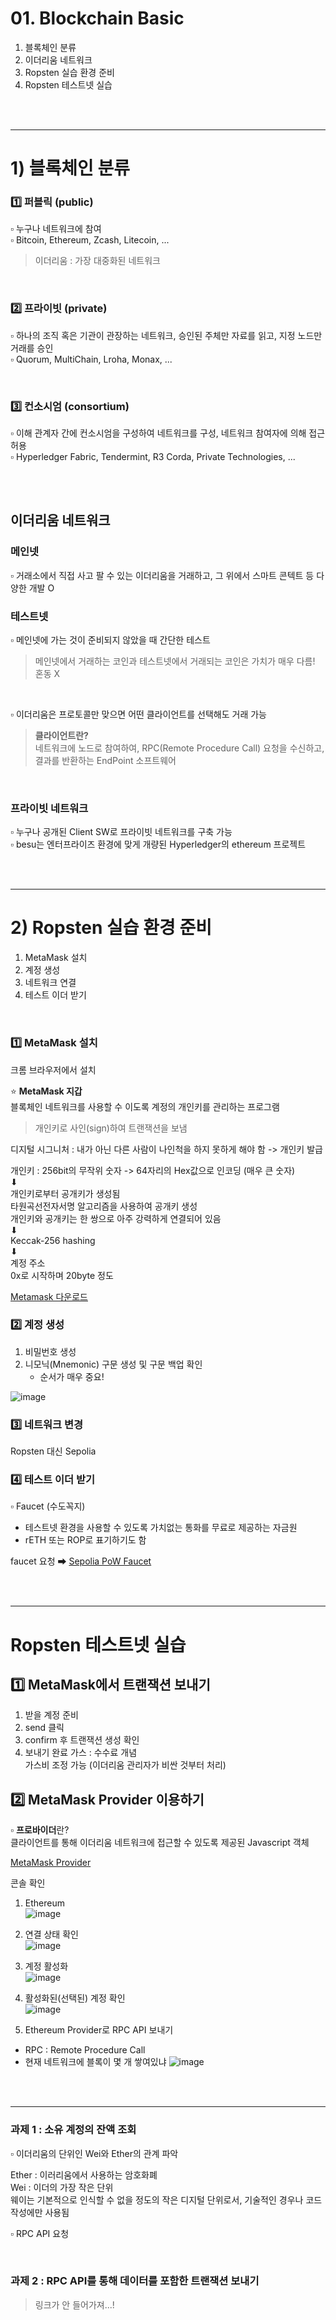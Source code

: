 # 01. Blockchain Basic

1. 블록체인 분류
2. 이더리움 네트워크
3. Ropsten 실습 환경 준비
4. Ropsten 테스트넷 실습


<br><br>

---

# 1) 블록체인 분류

### 1️⃣ 퍼블릭 (public)     
▫ 누구나 네트워크에 참여    
▫ Bitcoin, Ethereum, Zcash, Litecoin, ...  
> 이더리움 : 가장 대중화된 네트워크    

<br>

### 2️⃣ 프라이빗 (private)
▫ 하나의 조직 혹은 기관이 관장하는 네트워크, 승인된 주체만 자료를 읽고, 지정 노드만 거래를 승인     
▫ Quorum, MultiChain, Lroha, Monax, ...

<br>

### 3️⃣ 컨소시엄 (consortium)
▫ 이해 관계자 간에 컨소시엄을 구성하여 네트워크를 구성, 네트워크 참여자에 의해 접근 허용        
▫ Hyperledger Fabric, Tendermint, R3 Corda, Private Technologies, ... 

<br><br>

## 이더리움 네트워크   
### 메인넷 
▫ 거래소에서 직접 사고 팔 수 있는 이더리움을 거래하고, 그 위에서 스마트 콘텍트 등 다양한 개발 O

### 테스트넷
▫ 메인넷에 가는 것이 준비되지 않았을 때 간단한 테스트 

> 메인넷에서 거래하는 코인과 테스트넷에서 거래되는 코인은 가치가 매우 다름!     
> 혼동 X

<br>



▫ 이더리움은 프로토콜만 맞으면 어떤 클라이언트를 선택해도 거래 가능     

> **클라이언트란?**     
> 네트워크에 노드로 참여하여, RPC(Remote Procedure Call) 요청을 수신하고, 결과를 반환하는 EndPoint 소프트웨어

<br>

### 프라이빗 네트워크     
▫ 누구나 공개된 Client SW로 프라이빗 네트워크를 구축 가능       
▫ besu는 엔터프라이즈 환경에 맞게 개량된 Hyperledger의 ethereum 프로젝트      

<br><br>

---

# 2) Ropsten 실습 환경 준비
1. MetaMask 설치
2. 계정 생성
3. 네트워크 연결
4. 테스트 이더 받기

<br>

### 1️⃣ MetaMask 설치
크롬 브라우저에서 설치

⭐ **MetaMask 지갑**    
블록체인 네트워크를 사용할 수 이도록 계정의 개인키를 관리하는 프로그램  
> 개인키로 사인(sign)하여 트랜잭션을 보냄   

디지털 시그니처 : 내가 아닌 다른 사람이 나인척을 하지 못하게 해야 함 ->  개인키 발급

개인키 : 256bit의 무작위 숫자 -> 64자리의 Hex값으로 인코딩 (매우 큰 숫자)   
⬇   
개인키로부터 공개키가 생성됨    
타원곡선전자서명 알고리즘을 사용하여 공개키 생성    
개인키와 공개키는 한 쌍으로 아주 강력하게 연결되어 있음     
⬇       
Keccak-256 hashing      
⬇   
계정 주소       
0x로 시작하며 20byte 정도

[Metamask 다운로드](https://metamask.io/download/)

### 2️⃣ 계정 생성
1. 비밀번호 생성
2. 니모닉(Mnemonic) 구문 생성 및 구문 백업 확인
    - 순서가 매우 중요!


![image](https://user-images.githubusercontent.com/93974908/219992800-e311db54-9989-440b-b7e3-9eeb4001e24d.png)

### 3️⃣ 네트워크 변경
Ropsten 대신 Sepolia

### 4️⃣ 테스트 이더 받기
▫ Faucet (수도꼭지)     
- 테스트넷 환경을 사용할 수 있도록 가치없는 통화를 무료로 제공하는 자금원     
- rETH 또는 ROP로 표기하기도 함   

faucet 요청 ➡ [Sepolia PoW Faucet](https://sepolia-faucet.pk910.de/)      


<br><br>

---

# Ropsten 테스트넷 실습

## 1️⃣ MetaMask에서 트랜잭션 보내기
1. 받을 계정 준비
2. send 클릭
3. confirm 후 트랜잭션 생성 확인
4. 보내기 완료
가스 : 수수료 개념  
가스비 조정 가능 (이더리움 관리자가 비싼 것부터 처리)

## 2️⃣ MetaMask Provider 이용하기
▫ **프로바이더**란?     
클라이언트를 통해 이더리움 네트워크에 접근할 수 있도록 제공된 Javascript 객체  

[MetaMask Provider](https://docs.metamask.io/guide/ethereum-provider.html) 

콘솔 확인       
1. Ethereum     
![image](https://user-images.githubusercontent.com/93974908/220072372-e8f5e354-c429-4c0e-8ca7-4a8e08b51f3f.png)

2. 연결 상태 확인       
![image](https://user-images.githubusercontent.com/93974908/220072501-a002e7f9-9481-47b6-af58-5f4b23aec6ef.png)

3. 계정 활성화      
![image](https://user-images.githubusercontent.com/93974908/220073036-2b317cf5-8a0c-4737-a1ef-14e9415fff4b.png)

4. 활성화된(선택된) 계정 확인   
![image](https://user-images.githubusercontent.com/93974908/220073342-6017e3c0-3faa-4087-9b6f-13974210e4a6.png)

5. Ethereum Provider로 RPC API 보내기   
- RPC : Remote Procedure Call   
- 현재 네트워크에 블록이 몇 개 쌓여있냐
![image](https://user-images.githubusercontent.com/93974908/220073943-5fd1f966-dc62-4ad0-9e11-947947ab0d2a.png)


<br><br> 

---

### 과제 1 : 소유 계정의 잔액 조회
▫ 이더리움의 단위인 Wei와 Ether의 관계 파악     

Ether : 이러리움에서 사용하는 암호화폐      
Wei : 이더의 가장 작은 단위     
웨이는 기본적으로 인식할 수 없을 정도의 작은 디지털 단위로서, 기술적인 경우나 코드 작성에만 사용됨      

▫ RPC API 요청      

<br>

### 과제 2 : RPC API를 통해 데이터를 포함한 트랜잭션 보내기

> 링크가 안 들어가져...!